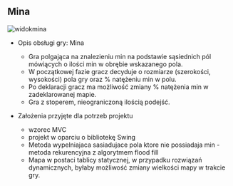 ## Mina

![widokmina](https://user-images.githubusercontent.com/63725366/79580260-0e01c400-80c9-11ea-9298-db4629da7880.JPG)

- Opis obsługi gry: Mina

  - Gra polgająca na znalezieniu min na podstawie sąsiednich pól mówiących o ilości min w obrębie wskazanego pola. 
  - W początkowej fazie gracz decyduje o rozmiarze (szerokości, wysokości) pola gry oraz % natężeniu min w polu.
  - Po deklaracji gracz ma możliwość zmiany % natężenia min w zadeklarowanej mapie.
  - Gra z stoperem, nieograniczoną ilością podejść.

- Założenia przyjęte dla potrzeb projektu

  - wzorec MVC
  - projekt w oparciu o bibliotekę Swing
  - Metoda wypelniajaca sasiadujace pola ktore nie possiadaja min - metoda rekurencyjna z algorytmem flood fill
  - Mapa w postaci tablicy statycznej, w przypadku rozwiązań dynamicznych, byłaby możliwość zmiany wielkości mapy w trakcie gry.


